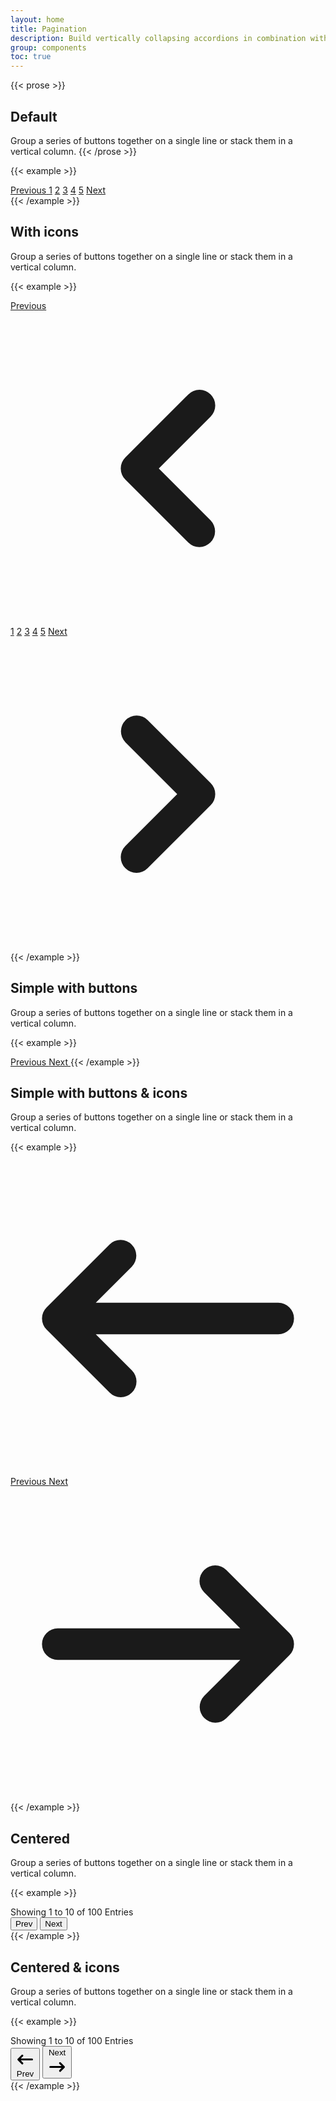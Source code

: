 ```yaml
---
layout: home
title: Pagination
description: Build vertically collapsing accordions in combination with our Collapse JavaScript plugin.
group: components
toc: true
---
```


{{< prose >}}
## Default

Group a series of buttons together on a single line or stack them in a vertical column.
{{< /prose >}}

{{< example >}}
<nav class="inline-flex -space-x-px" aria-label="Page navigation example">
  <a href="#" class="bg-white border border-gray-300 text-gray-500 hover:bg-gray-100 hover:text-gray-700 ml-0 rounded-l-lg leading-tight py-2 px-3">
    <span>Previous</span>
  </a>
  <a href="#" aria-current="page" class="bg-white border border-gray-300 text-gray-500 hover:bg-gray-100 hover:text-gray-700 leading-tight py-2 px-3">1</a>
  <a href="#" aria-current="page" class="bg-white border border-gray-300 text-gray-500 hover:bg-gray-100 hover:text-gray-700 leading-tight py-2 px-3">2</a>
  <a href="#" aria-current="page" class="bg-blue-50 border border-blue-300 text-blue-600 hover:bg-blue-100 hover:text-blue-700 leading-tight z-10 py-2 px-3">3</a>
  <a href="#" aria-current="page" class="bg-white border border-gray-300 text-gray-500 hover:bg-gray-100 hover:text-gray-700 leading-tight py-2 px-3">4</a>
  <a href="#" aria-current="page" class="bg-white border border-gray-300 text-gray-500 hover:bg-gray-100 hover:text-gray-700 leading-tight py-2 px-3">5</a>
  <a href="#" class="bg-white border border-gray-300 text-gray-500 hover:bg-gray-100 hover:text-gray-700 rounded-r-lg leading-tight py-2 px-3">
    <span>Next</span>
  </a>
</nav>
{{< /example >}}

## With icons

Group a series of buttons together on a single line or stack them in a vertical column.

{{< example >}}
<nav class="inline-flex -space-x-px" aria-label="Page navigation example">
  <a href="#" class="bg-white border border-gray-300 text-gray-500 hover:bg-gray-100 hover:text-gray-700 ml-0 rounded-l-lg leading-tight py-2 px-3">
    <span class="sr-only">Previous</span>
    <svg class="w-5 h-5" fill="currentColor" viewBox="0 0 20 20" xmlns="http://www.w3.org/2000/svg"><path fill-rule="evenodd" d="M12.707 5.293a1 1 0 010 1.414L9.414 10l3.293 3.293a1 1 0 01-1.414 1.414l-4-4a1 1 0 010-1.414l4-4a1 1 0 011.414 0z" clip-rule="evenodd"></path></svg>
  </a>
  <a href="#" aria-current="page" class="bg-white border border-gray-300 text-gray-500 hover:bg-gray-100 hover:text-gray-700 leading-tight py-2 px-3">1</a>
  <a href="#" aria-current="page" class="bg-white border border-gray-300 text-gray-500 hover:bg-gray-100 hover:text-gray-700 leading-tight py-2 px-3">2</a>
  <a href="#" aria-current="page" class="bg-blue-50 border border-blue-300 text-blue-600 hover:bg-blue-100 hover:text-blue-700 leading-tight z-10 py-2 px-3">3</a>
  <a href="#" aria-current="page" class="bg-white border border-gray-300 text-gray-500 hover:bg-gray-100 hover:text-gray-700 leading-tight py-2 px-3">4</a>
  <a href="#" aria-current="page" class="bg-white border border-gray-300 text-gray-500 hover:bg-gray-100 hover:text-gray-700 leading-tight py-2 px-3">5</a>
  <a href="#" class="bg-white border border-gray-300 text-gray-500 hover:bg-gray-100 hover:text-gray-700 rounded-r-lg leading-tight py-2 px-3">
    <span class="sr-only">Next</span>
    <svg class="w-5 h-5" fill="currentColor" viewBox="0 0 20 20" xmlns="http://www.w3.org/2000/svg"><path fill-rule="evenodd" d="M7.293 14.707a1 1 0 010-1.414L10.586 10 7.293 6.707a1 1 0 011.414-1.414l4 4a1 1 0 010 1.414l-4 4a1 1 0 01-1.414 0z" clip-rule="evenodd"></path></svg>
  </a>
</nav>
{{< /example >}}

## Simple with buttons

Group a series of buttons together on a single line or stack them in a vertical column.

{{< example >}}
<!-- Previous Button -->
<a href="#" class="text-gray-500 bg-white border border-gray-300 hover:bg-gray-100 hover:text-gray-700 text-sm font-medium rounded-lg inline-flex items-center px-4 py-2">
  Previous
</a>

<!-- Next Button -->
<a href="#" class="text-gray-500 bg-white border border-gray-300 hover:bg-gray-100 hover:text-gray-700 text-sm font-medium rounded-lg inline-flex items-center px-4 py-2 ml-3">
  Next
</a>
{{< /example >}}

## Simple with buttons & icons

Group a series of buttons together on a single line or stack them in a vertical column.

{{< example >}}
<!-- Previous Button -->
<a href="#" class="text-gray-500 bg-white border border-gray-300 hover:bg-gray-100 hover:text-gray-700 text-sm font-medium rounded-lg inline-flex items-center px-4 py-2">
  <svg class="w-5 h-5 mr-2" fill="currentColor" viewBox="0 0 20 20" xmlns="http://www.w3.org/2000/svg"><path fill-rule="evenodd" d="M7.707 14.707a1 1 0 01-1.414 0l-4-4a1 1 0 010-1.414l4-4a1 1 0 011.414 1.414L5.414 9H17a1 1 0 110 2H5.414l2.293 2.293a1 1 0 010 1.414z" clip-rule="evenodd"></path></svg>
  Previous
</a>

<!-- Next Button -->
<a href="#" class="text-gray-500 bg-white border border-gray-300 hover:bg-gray-100 hover:text-gray-700 text-sm font-medium rounded-lg inline-flex items-center px-4 py-2 ml-3">
  Next
  <svg class="w-5 h-5 ml-2" fill="currentColor" viewBox="0 0 20 20" xmlns="http://www.w3.org/2000/svg"><path fill-rule="evenodd" d="M12.293 5.293a1 1 0 011.414 0l4 4a1 1 0 010 1.414l-4 4a1 1 0 01-1.414-1.414L14.586 11H3a1 1 0 110-2h11.586l-2.293-2.293a1 1 0 010-1.414z" clip-rule="evenodd"></path></svg>
</a>
{{< /example >}}

## Centered

Group a series of buttons together on a single line or stack them in a vertical column.

{{< example >}}
<div class="flex flex-col items-center">
  <!-- Help text -->
  <span class="text-sm text-gray-700">
      Showing <span class="font-semibold text-gray-900">1</span> to <span class="font-semibold text-gray-900">10</span> of <span class="font-semibold text-gray-900">100</span> Entries
  </span>
  <!-- Buttons -->
  <div class="inline-flex mt-2 xs:mt-0">
      <button class="bg-gray-800 hover:bg-gray-900 text-white text-sm font-medium rounded-l py-2 px-4">
          Prev
      </button>
      <button class="bg-gray-800 hover:bg-gray-900 text-white text-sm font-medium rounded-r border-0 border-l border-gray-700 py-2 px-4">
          Next
      </button>
  </div>
</div>
{{< /example >}}

## Centered & icons

Group a series of buttons together on a single line or stack them in a vertical column.

{{< example >}}
<div class="flex flex-col items-center">
  <!-- Help text -->
  <span class="text-sm text-gray-700">
      Showing <span class="font-semibold text-gray-900">1</span> to <span class="font-semibold text-gray-900">10</span> of <span class="font-semibold text-gray-900">100</span> Entries
  </span>
  <div class="inline-flex mt-2 xs:mt-0">
    <!-- Buttons -->
    <button class="bg-gray-800 hover:bg-gray-900 text-white text-sm font-medium rounded-l inline-flex items-center py-2 px-4">
        <svg class="w-5 h-5 mr-2" fill="currentColor" viewBox="0 0 20 20" xmlns="http://www.w3.org/2000/svg"><path fill-rule="evenodd" d="M7.707 14.707a1 1 0 01-1.414 0l-4-4a1 1 0 010-1.414l4-4a1 1 0 011.414 1.414L5.414 9H17a1 1 0 110 2H5.414l2.293 2.293a1 1 0 010 1.414z" clip-rule="evenodd"></path></svg>
        Prev
    </button>
    <button class="bg-gray-800 hover:bg-gray-900 text-white text-sm font-medium rounded-r border-0 border-l border-gray-700 inline-flex items-center py-2 px-4">
        Next
        <svg class="w-5 h-5 ml-2" fill="currentColor" viewBox="0 0 20 20" xmlns="http://www.w3.org/2000/svg"><path fill-rule="evenodd" d="M12.293 5.293a1 1 0 011.414 0l4 4a1 1 0 010 1.414l-4 4a1 1 0 01-1.414-1.414L14.586 11H3a1 1 0 110-2h11.586l-2.293-2.293a1 1 0 010-1.414z" clip-rule="evenodd"></path></svg>
    </button>
  </div>
</div>
{{< /example >}}





